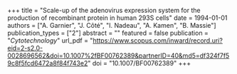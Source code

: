 +++
title = "Scale-up of the adenovirus expression system for the production of recombinant protein in human 293S cells"
date = 1994-01-01
authors = ["A. Garnier", "J. Côté", "I. Nadeau", "A. Kamen", "B. Massie"]
publication_types = ["2"]
abstract = ""
featured = false
publication = "*Cytotechnology*"
url_pdf = "https://www.scopus.com/inward/record.uri?eid=2-s2.0-0028696562&doi=10.1007%2fBF00762389&partnerID=40&md5=df324f7f59c8f5fcd6472a8f84f743e2"
doi = "10.1007/BF00762389"
+++

